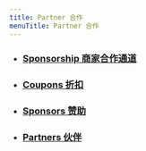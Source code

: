 ```yaml
---
title: Partner 合作
menuTitle: Partner 合作
---
```


- ### [Sponsorship 商家合作通道](https://wj.qq.com/s/2800852/8b80)
- ### [Coupons 折扣](/partners/coupons)
- ### [Sponsors 赞助](/partners/sponsors)
- ### [Partners 伙伴](/partners/partners)
